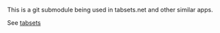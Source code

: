 This is a git submodule being used in tabsets.net and other similar apps.

See [tabsets](https://evandor.github.io/tabsets/)

